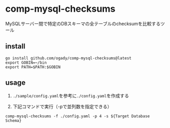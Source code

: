 # comp-mysql-checksums
MySQLサーバー間で特定のDBスキーマの全テーブルのchecksumを比較するツール

## install
```
go install github.com/ogady/comp-mysql-checksums@latest
export GOBIN=~/bin
export PATH=$PATH:$GOBIN
```

## usage

1. `./sample/config.yaml`を参考に`./config.yaml`を作成する

2. 下記コマンドで実行（-pで並列数を指定できる）
```
comp-mysql-checksums -f ./config.yaml -p 4 -s ${Target Database Schema}
```
